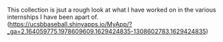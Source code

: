 This collection is jsut a rough look at what I have worked on in the various internships I have been apart of.
(https://ucsbbaseball.shinyapps.io/MyApp/?_ga=2.164059775.1978609609.1629424835-1308602783.1629424835)
